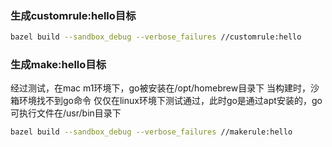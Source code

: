 
### 生成customrule:hello目标

```bash
bazel build --sandbox_debug --verbose_failures //customrule:hello
```

### 生成make:hello目标
经过测试，在mac m1环境下，go被安装在/opt/homebrew目录下
当构建时，沙箱环境找不到go命令
仅仅在linux环境下测试通过，此时go是通过apt安装的，go可执行文件在/usr/bin目录下

```bash
bazel build --sandbox_debug --verbose_failures //makerule:hello
```